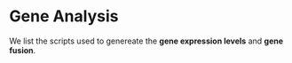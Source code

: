 # Gene Analysis

We list the scripts used to genereate the **gene expression levels** and **gene fusion**.
